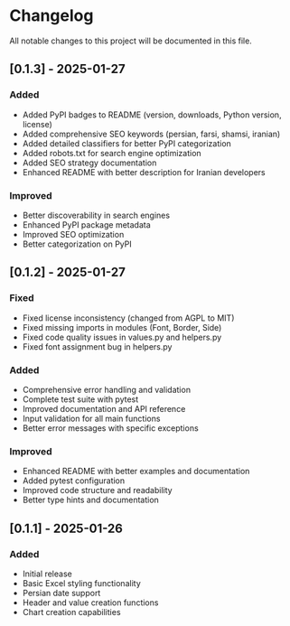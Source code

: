 # Changelog

All notable changes to this project will be documented in this file.

## [0.1.3] - 2025-01-27

### Added
- Added PyPI badges to README (version, downloads, Python version, license)
- Added comprehensive SEO keywords (persian, farsi, shamsi, iranian)
- Added detailed classifiers for better PyPI categorization
- Added robots.txt for search engine optimization
- Added SEO strategy documentation
- Enhanced README with better description for Iranian developers

### Improved
- Better discoverability in search engines
- Enhanced PyPI package metadata
- Improved SEO optimization
- Better categorization on PyPI

## [0.1.2] - 2025-01-27

### Fixed
- Fixed license inconsistency (changed from AGPL to MIT)
- Fixed missing imports in modules (Font, Border, Side)
- Fixed code quality issues in values.py and helpers.py
- Fixed font assignment bug in helpers.py

### Added
- Comprehensive error handling and validation
- Complete test suite with pytest
- Improved documentation and API reference
- Input validation for all main functions
- Better error messages with specific exceptions

### Improved
- Enhanced README with better examples and documentation
- Added pytest configuration
- Improved code structure and readability
- Better type hints and documentation

## [0.1.1] - 2025-01-26

### Added
- Initial release
- Basic Excel styling functionality
- Persian date support
- Header and value creation functions
- Chart creation capabilities
